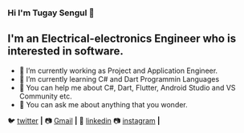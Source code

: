 ### Hi I'm Tugay Sengul 👋
 ## I'm an Electrical-electronics Engineer who is interested in software. 

- 🔭 I’m currently working as Project and Application Engineer.
- 🌱 I’m currently learning C# and Dart Programmin Languages
- 🤔  You can help me about C#, Dart, Flutter, Android Studio and VS Community etc.
- 💬 You can ask me about anything that you wonder.


🐦 [twitter][twitter] **|** 
📷 [Gmail][gmail] **|** 
👔 [linkedin][linkedin]
📷 [instagram][instagram] **|**


[twitter]: https://twitter.com/Tgysngll
[gmail]: tgysngll@gmail.com
[linkedin]: https://www.linkedin.com/in/tgysngl
[instagram]: https://www.instagram.com/tgysngl
